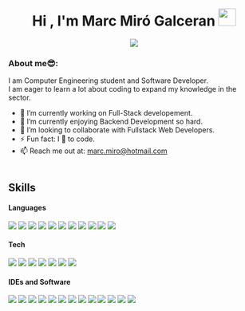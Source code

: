 <h1 align="center">Hi , I'm Marc Miró Galceran <img src="https://media.giphy.com/media/hvRJCLFzcasrR4ia7z/giphy.gif" width="35"></h1>
<p align="center">
  <a href="https://github.com/DenverCoder1/readme-typing-svg"><img src="https://readme-typing-svg.herokuapp.com?font=Time+New+Roman&color=%23C8BE25&size=25&center=true&vCenter=true&width=600&height=100&lines=Software+Developer;Competitive+Programmer;Always+learning"></a>
</p>

### About me😎:
I am Computer Engineering student and Software Developer.<br/>
I am eager to learn a lot about coding to expand my knowledge in the sector.

- 🔭 I’m currently working on Full-Stack developement.
- 🌱 I’m currently enjoying Backend Development so hard.
- 👯 I’m looking to collaborate with Fullstack Web Developers.
- ⚡ Fun fact: I 💖 to code.
- 📫 Reach me out at: marc.miro@hotmail.com <br><br>


## Skills
<h4> Languages </h4>
<span> 
  <img src="https://img.shields.io/badge/C-00599C?style=for-the-badge&logo=c&logoColor=white">
  <img src="https://img.shields.io/badge/C++-4EA8FF?style=for-the-badge&logo=c%2B%2B&logoColor=white">
  <img src="https://img.shields.io/badge/CSharp-9B4F96?style=for-the-badge&logo=c-sharp&logoColor=white">
  <img src="https://img.shields.io/badge/Java-ED8B00?style=for-the-badge&logo=java&logoColor=white">
  <img src="https://img.shields.io/badge/PHP-777BB4?style=for-the-badge&logo=php&logoColor=white">
  <img src="https://img.shields.io/badge/HTML5-E34F26?style=for-the-badge&logo=html5&logoColor=white">
  <img src="https://img.shields.io/badge/CSS3-1572B6?style=for-the-badge&logo=css3&logoColor=white">
  <img src="https://img.shields.io/badge/JavaScript-F7DF1E?style=for-the-badge&logo=javascript&logoColor=black">
  <img src="https://img.shields.io/badge/Python-2F855A?style=for-the-badge&logo=python&logoColor=white">
  <img src="https://img.shields.io/badge/Assembly-F6A700?style=for-the-badge&logo=assemblyscript&logoColor=white">
  <img src="https://img.shields.io/badge/Bash-7E7E7E?style=for-the-badge&logo=gnu-bash&logoColor=white">
</span>

<h4> Tech </h4>
<span>
  <img src="https://img.shields.io/badge/Git-F05032?style=for-the-badge&logo=git&logoColor=white">
  <img src="https://img.shields.io/badge/GitHub-181717?style=for-the-badge&logo=github&logoColor=white">
  <img src="https://img.shields.io/badge/MySQL-4479A1?style=for-the-badge&logo=mysql&logoColor=white">
  <img src="https://img.shields.io/badge/PostgreSQL-336791?style=for-the-badge&logo=postgresql&logoColor=white">
  <img src="https://img.shields.io/badge/MongoDB-47A248?style=for-the-badge&logo=mongodb&logoColor=white">
  <img src="https://img.shields.io/badge/Terminal-4E5452?style=for-the-badge&logo=gnubash&logoColor=white">
  <img src="https://img.shields.io/badge/ChatGPT-00B9F1?style=for-the-badge&logo=openai&logoColor=white">
</span>

<h4> IDEs and Software </h4>
<span>
  <img src="https://img.shields.io/badge/IntelliJ%20IDEA-000000?style=for-the-badge&logo=intellijidea&logoColor=white">
  <img src="https://img.shields.io/badge/NetBeans-005C6D?style=for-the-badge&logo=netbeans&logoColor=white">
  <img src="https://img.shields.io/badge/Eclipse-2C2255?style=for-the-badge&logo=eclipse&logoColor=white">
  <img src="https://img.shields.io/badge/Visual%20Studio%20Code-007ACC?style=for-the-badge&logo=visual-studio-code&logoColor=white">
  <img src="https://img.shields.io/badge/Visual%20Studio%202022-5C2D91?style=for-the-badge&logo=visual-studio&logoColor=white">
  <img src="https://img.shields.io/badge/Dev--C%2B%2B-7E7E7E?style=for-the-badge&logo=dev-c%2B%2B&logoColor=white">
  <img src="https://img.shields.io/badge/Android%20Studio-3DDC84?style=for-the-badge&logo=androidstudio&logoColor=white">
  <img src="https://img.shields.io/badge/SourceTree-0052CC?style=for-the-badge&logo=sourcetree&logoColor=white">
  <img src="https://img.shields.io/badge/Docker-2496ED?style=for-the-badge&logo=docker&logoColor=white">
  <img src="https://img.shields.io/badge/XAMPP-FCA121?style=for-the-badge&logo=xampp&logoColor=white">
  <img src="https://img.shields.io/badge/Unity-000000?style=for-the-badge&logo=unity&logoColor=white">
  <img src="https://img.shields.io/badge/Jira-0052CC?style=for-the-badge&logo=jira&logoColor=white">
  <img src="https://img.shields.io/badge/Tajima-D15B85?style=for-the-badge&logo=other&logoColor=white">

</span>
